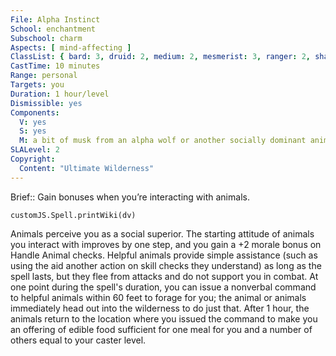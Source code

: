```yaml
---
File: Alpha Instinct
School: enchantment
Subschool: charm
Aspects: [ mind-affecting ]
ClassList: { bard: 3, druid: 2, medium: 2, mesmerist: 3, ranger: 2, shaman: 2 }
CastTime: 10 minutes
Range: personal
Targets: you
Duration: 1 hour/level
Dismissible: yes
Components:
  V: yes
  S: yes
  M: a bit of musk from an alpha wolf or another socially dominant animal
SLALevel: 2
Copyright:
  Content: "Ultimate Wilderness"
---
```

Brief:: Gain bonuses when you’re interacting with animals.

```dataviewjs
customJS.Spell.printWiki(dv)
```

Animals perceive you as a social superior. The starting attitude of animals you interact with improves by one step, and you gain a +2 morale bonus on Handle Animal checks. Helpful animals provide simple assistance (such as using the aid another action on skill checks they understand) as long as the spell lasts, but they flee from attacks and do not support you in combat. At one point during the spell's duration, you can issue a nonverbal command to helpful animals within 60 feet to forage for you; the animal or animals immediately head out into the wilderness to do just that. After 1 hour, the animals return to the location where you issued the command to make you an offering of edible food sufficient for one meal for you and a number of others equal to your caster level.
